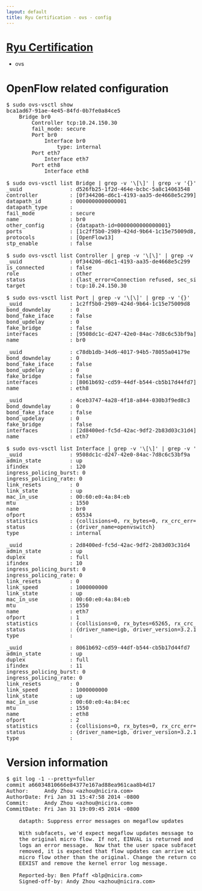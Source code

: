 ```yaml
---
layout: default
title: Ryu Certification - ovs - config
---
```

# [Ryu Certification](http://osrg.github.io/ryu/certification.html)
* ovs 

# OpenFlow related configuration
<pre>
$ sudo ovs-vsctl show
bca1ad67-91ae-4e45-84fd-0b7fe0a84ce5
    Bridge br0
        Controller tcp:10.24.150.30
        fail_mode: secure
        Port br0
            Interface br0
                type: internal
        Port eth7
            Interface eth7
        Port eth8
            Interface eth8

$ sudo ovs-vsctl list Bridge | grep -v '\[\]' | grep -v '{}'
_uuid               : d526fb25-1f2d-464e-bcbc-5a8c14063548
controller          : [0f344206-d6c1-4193-aa35-de4668e5c299]
datapath_id         : 0000000000000001
datapath_type       : 
fail_mode           : secure
name                : br0
other_config        : {datapath-id=0000000000000001}
ports               : [1c2ff5b0-2989-424d-9b64-1c15e75009d8, 4ceb3747-4a28-4f18-a844-030b3f9ed8c3, c78db1db-34d6-4017-94b5-78055a04179e]
protocols           : [OpenFlow13]
stp_enable          : false

$ sudo ovs-vsctl list Controller | grep -v '\[\]' | grep -v '{}'
_uuid               : 0f344206-d6c1-4193-aa35-de4668e5c299
is_connected        : false
role                : other
status              : {last_error=Connection refused, sec_since_connect=357, sec_since_disconnect=0, state=BACKOFF}
target              : tcp:10.24.150.30

$ sudo ovs-vsctl list Port | grep -v '\[\]' | grep -v '{}'
_uuid               : 1c2ff5b0-2989-424d-9b64-1c15e75009d8
bond_downdelay      : 0
bond_fake_iface     : false
bond_updelay        : 0
fake_bridge         : false
interfaces          : [9508dc1c-d247-42e0-84ac-7d8c6c53bf9a]
name                : br0

_uuid               : c78db1db-34d6-4017-94b5-78055a04179e
bond_downdelay      : 0
bond_fake_iface     : false
bond_updelay        : 0
fake_bridge         : false
interfaces          : [8061b692-cd59-44df-b544-cb5b17d44fd7]
name                : eth8

_uuid               : 4ceb3747-4a28-4f18-a844-030b3f9ed8c3
bond_downdelay      : 0
bond_fake_iface     : false
bond_updelay        : 0
fake_bridge         : false
interfaces          : [2d8400ed-fc5d-42ac-9df2-2b83d03c31d4]
name                : eth7

$ sudo ovs-vsctl list Interface | grep -v '\[\]' | grep -v '{}'
_uuid               : 9508dc1c-d247-42e0-84ac-7d8c6c53bf9a
admin_state         : up
ifindex             : 120
ingress_policing_burst: 0
ingress_policing_rate: 0
link_resets         : 0
link_state          : up
mac_in_use          : 00:60:e0:4a:84:eb
mtu                 : 1550
name                : br0
ofport              : 65534
statistics          : {collisions=0, rx_bytes=0, rx_crc_err=0, rx_dropped=0, rx_errors=0, rx_frame_err=0, rx_over_err=0, rx_packets=0, tx_bytes=0, tx_dropped=0, tx_errors=0, tx_packets=0}
status              : {driver_name=openvswitch}
type                : internal

_uuid               : 2d8400ed-fc5d-42ac-9df2-2b83d03c31d4
admin_state         : up
duplex              : full
ifindex             : 10
ingress_policing_burst: 0
ingress_policing_rate: 0
link_resets         : 0
link_speed          : 1000000000
link_state          : up
mac_in_use          : 00:60:e0:4a:84:eb
mtu                 : 1550
name                : eth7
ofport              : 1
statistics          : {collisions=0, rx_bytes=65265, rx_crc_err=0, rx_dropped=0, rx_errors=0, rx_frame_err=0, rx_over_err=0, rx_packets=660, tx_bytes=0, tx_dropped=0, tx_errors=0, tx_packets=0}
status              : {driver_name=igb, driver_version=3.2.10-k, firmware_version=3.10-0}
type                : 

_uuid               : 8061b692-cd59-44df-b544-cb5b17d44fd7
admin_state         : up
duplex              : full
ifindex             : 11
ingress_policing_burst: 0
ingress_policing_rate: 0
link_resets         : 0
link_speed          : 1000000000
link_state          : up
mac_in_use          : 00:60:e0:4a:84:ec
mtu                 : 1550
name                : eth8
ofport              : 2
statistics          : {collisions=0, rx_bytes=0, rx_crc_err=0, rx_dropped=0, rx_errors=0, rx_frame_err=0, rx_over_err=0, rx_packets=0, tx_bytes=20536, tx_dropped=0, tx_errors=0, tx_packets=220}
status              : {driver_name=igb, driver_version=3.2.10-k, firmware_version=3.10-0}
type                : 
</pre>

# Version information
<pre>
$ git log -1 --pretty=fuller
commit a66034810666e84377e167ad88ea961caa8b4d17
Author:     Andy Zhou &lt;azhou@nicira.com&gt;
AuthorDate: Fri Jan 31 15:47:58 2014 -0800
Commit:     Andy Zhou &lt;azhou@nicira.com&gt;
CommitDate: Fri Jan 31 19:09:45 2014 -0800

    datapth: Suppress error messages on megaflow updates
    
    With subfacets, we'd expect megaflow updates message to carry
    the original micro flow. If not, EINVAL is returned and kernel
    logs an error message.  Now that the user space subfacet layer is
    removed, it is expected that flow updates can arrive with a
    micro flow other than the original. Change the return code to
    EEXIST and remove the kernel error log message.
    
    Reported-by: Ben Pfaff &lt;blp@nicira.com&gt;
    Signed-off-by: Andy Zhou &lt;azhou@nicira.com&gt;
</pre>
